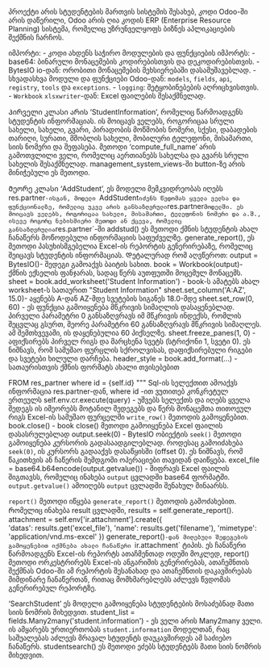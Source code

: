 პროექტი არის სტუდენტების მართვის სისტემის შესახებ, კოდი Odoo-ში არის დაწერილი, Odoo არის ღია კოდის ERP (Enterprise Resource Planning) სისტემა, რომელიც უზრუნველყოფს ბიზნეს აპლიკაციების შექმნის ჩარჩოს.

იმპორტი:
    - კოდი ახდენს საჭირო მოდულების და ფუნქციების იმპორტს:
    - base64: ბინარული მონაცემების კოდირებისთვის და დეკოდირებისთვის.
    - BytesIO io-დან: ორობითი მონაცემების მეხსიერებაში დასამუშავებლად.
    - სხვადასხვა მოდული და ფუნქციები Odoo-დან: `models`, `fields`, `api`, `registry`, `tools`  და `exceptions`.
    - `logging`: შეტყობინებების აღრიცხვისთვის.
    - `Workbook` `xlsxwriter`-დან: Excel ფაილების შესაქმნელად.

Პირველი კლასი არის ‘StudentInformation’, რომელიც წარმოადგენს სტუდენტის ინფორმაციას. ის მოიცავს ველებს, როგორიცაა სრული სახელი, სახელი, გვარი, პირადობის მოწმობის ნომერი, სქესი, დაბადების თარიღი, სურათი, მშობლის სახელი, მობილური ტელეფონი, მისამართი, სიის ნომერი და შეფასება. 
მეთოდი ‘compute_full_name’ არის გამოთვლილი ველი, რომელიც აერთიანებს სახელსა და გვარს სრული სახელის შესაქმნელად. management_system_views-ში button-ზე არის მინიჭებული ეს მეთოდი.

Მეორე კლასი ‘AddStudent’, ეს მოდელი მემკვიდრეობას იღებს res.partner`-ისგან, მოდელი `AddStudent` იძენს წვდომას ყველა ველსა და ფუნქციონალზე, რომელიც უკვე არის განსაზღვრული `res.partner` მოდელში. ეს მოიცავს ველებს, როგორიცაა სახელი, მისამართი, ტელეფონის ნომერი და ა.შ., ისევე როგორც ნებისმიერი მეთოდი ან ქცევა, რომელიც განსაზღვრულია `res.partner`-ში
addstud() ეს მეთოდი ქმნის სტუდენტის ახალ ჩანაწერს მოწოდებული ინფორმაციის საფუძველზე.
generate_report(), ეს მეთოდი პასუხისმგებელია Excel-ის რეპორტის გენერირებაზე, რომელიც შეიცავს სტუდენტის ინფორმაციას. Დეტალურად რომ აღვწეროთ:
output = BytesIO()- შედეგი გამოაქვს ბაიტის სახით.
book = Workbook(output)- ქმნის ექსელის ფანჯარას, სადაც წერს აუთფუთში მოცემულ მონაცემს.
sheet = book.add_worksheet('Student Information') - book-ს ამატებს ახალ worksheet-ს სათაურით "Student Information"
sheet.set_column('A:AZ', 15.0)- აყენებს A-დან AZ-მდე სვეტების სიგანეს 18.0-მდე
sheet.set_row(0, 60) - ეს ფუნქცია გამოიყენება მწკრივის სიმაღლის დასაყენებლად. პირველი პარამეტრი 0 განსაზღვრავს იმ მწკრივის ინდექსს, რომლის შეცვლაც გსურთ, მეორე პარამეტრი 60 განსაზღვრავს მწკრივის სიმაღლეს. ამ შემთხვევაში, ის დაყენებულია 60 პიქსელზე.
sheet.freeze_panes(1, 0)  - აფიქსირებს პირველ რიგს და მარცხენა სვეტს (სტრიქონი 1, სვეტი 0). ეს ნიშნავს, რომ სამუშაო ფურცლის სქროლვისას, დაფიქსირებული რიგები და სვეტები ხილული დარჩება.
header_style = book.add_format(...) - სათაურისთვის ქმნის ფორმატს ახალი თვისებებით

FROM res_partner
        where id = {self.id}
        """ 
Sql-ის სელექთით ამოაქვს ინფორმაცია res.partner-დან, where id -ით ვუთითებ კონკრეტულ ერთეულს
self.env.cr.execute(query) -  უშვებს სელექთს და იღებს ყველა შედეგს
ის იმეორებს მოტანილ შედეგებს და წერს მონაცემთა თითოეულ რიგს Excel-ის სამუშაო ფურცელში `write_row()` მეთოდის გამოყენებით.
book.close() - book close() მეთოდი გამოიყენება Excel ფაილის დასასრულებლად
output.seek(0) - BytesIO ობიექტის `seek()` მეთოდი გამოიყენება კურსორის გადასაადგილებლად. როდესაც გამოიძახება `seek(0)`, ის კურსორს გადააქვს დასაწყისში (offset 0). ეს ნიშნავს, რომ  წაკითხვის ან ჩაწერის შემდგომი ოპერაციები თავიდან დაიწყება. 
excel_file = base64.b64encode(output.getvalue())  - შიფრავს Excel ფაილის შიგთავსს, რომელიც ინახება `output` ცვლადში base64 ფორმატში. `output.getvalue()` ამოიღებს `output` ცვლადში შენახულ შინაარსს.

`report()` მეთოდი იწყება `generate_report()` მეთოდის გამოძახებით. Რომელიც ინახება result ცვლადში,  results = self.generate_report(). 
attachment = self.env['ir.attachment'].create({  
            'datas': results.get('excel_file'),
            'name': results.get('filename'),
            'mimetype': 'application/vnd.ms-excel'
        })
generate_report()`-დან მიღებული შედეგების გამოყენებით იქმნება ახალი ჩანაწერი `ir.attachment` ტიპის. ეს ჩანაწერი წარმოადგენს Excel-ის რეპორტს ათაჩმენთად ოდუში
მოკლედ, report() მეთოდი ორკესტრირებს Excel-ის ანგარიშის გენერირებას, ათაჩემნთის შექმნას Odoo-ში ამ რეპორტის შესანახად და ათაჩემნთის დაკავშირებას მიმდინარე ჩანაწერთან, რითაც მომხმარებლებს აძლევს წვდომას გენერირებულ რეპორტზე.

‘SearchStudent’ ეს მოდელი გამოიყენება სტუდენტების მოსაძებნად მათი სიის ნომრის მიხედვით. 
student_list = fields.Many2many('student.information')  -  ეს ველი არის Many2many ველი. ის ამყარებს ურთიერთობას `student.information` მოდელთან, რაც საშუალებას აძლევს მრავალ სტუდენტს დაუკავშირდეს ამ საძიებო ჩანაწერს.
studentsearch() ეს მეთოდი ეძებს სტუდენტებს მათი სიის ნომრის მიხედვით.

